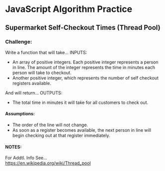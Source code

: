 # JavaScript Algorithm Practice

## Supermarket Self-Checkout Times (Thread Pool)

### Challenge: 


Write a function that will take... INPUTS:

- An array of positive integers.  Each positive integer represents a person in line.  The amount of the integer represents the time in minutes each person will take to checkout.
- Another positive integer, which represents the number of self checkout registers available. 


And will return... OUTPUTS:

- The total time in minutes it will take for all customers to check out.


#### Assumptions:

- The order of the line will not change.
- As soon as a register becomes available, the next person in line will begin checking out at that register immediately.


#### NOTES:  

For Addtl. Info See...  
https://en.wikipedia.org/wiki/Thread_pool

